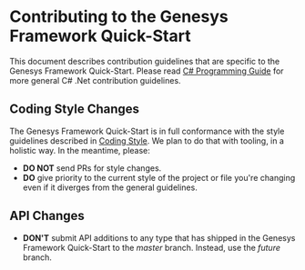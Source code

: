 Contributing to the Genesys Framework Quick-Start
======================

This document describes contribution guidelines that are specific to the Genesys Framework Quick-Start. Please read [C# Programming Guide](https://msdn.microsoft.com/en-us/library/ff926074.aspx) for more general C# .Net contribution guidelines.

Coding Style Changes
--------------------

The Genesys Framework Quick-Start is in full conformance with the style guidelines described in [Coding Style](../coding-style.md). We plan to do that with tooling, in a holistic way. In the meantime, please:

* **DO NOT** send PRs for style changes.
* **DO** give priority to the current style of the project or file you're changing even if it diverges from the general guidelines.

API Changes
-----------

* **DON'T** submit API additions to any type that has shipped in the Genesys Framework Quick-Start to the *master* branch. Instead, use the *future* branch.

